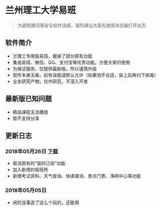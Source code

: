 # 兰州理工大学易班
> 为避免腾讯等安全软件误报，强烈建议大家先使用浏览器打开此页

## 软件简介
- 兰理工专用版易班，裁掉了部分原有功能
- 集成易班、微信、QQ、支付宝等优秀功能，方便大家的使用
- 为保证服务，仅提供最新版，所以谨慎升级
- 软件本身无毒，如有误报请默认允许（如果怕不合适，装上后再扫下病毒）
- 业余研究产物，仅作研究，不深入开发

## 最新版已知问题
- 精品课程无法播放
- 暂不支持分享

## 更新日志
### 2018年05月26日 [下载](/LUT_yiban180526.apk)
- 取消原有的“我的订阅”功能
- 加入新增的易班熊
- 新增考试资料、天气查询、快递查询、景点门票、净网中心等功能
### 2018年05月05日 
- 闲的没事造了这么个玩的，还能用